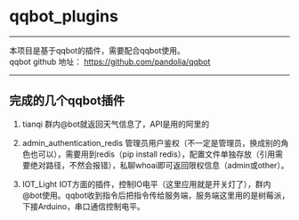 # qqbot_plugins
---------

本项目是基于qqbot的插件，需要配合qqbot使用。</br>
qqbot github 地址： <https://github.com/pandolia/qqbot>

----------
## 完成的几个qqbot插件 ##

 1. tianqi
    群内@bot就返回天气信息了，API是用的阿里的

 2. admin_authentication_redis
    管理员用户鉴权（不一定是管理员，换成别的角色也可以），需要用到redis（pip install redis），配置文件单独存放（引用需要绝对路径，不然会报错），私聊whoai即可返回限权信息（admin或other）。

 3. IOT_Light
    IOT方面的插件，控制IO电平（这里应用就是开关灯了），群内@bot使用。qqbot收到指令后把指令传给服务端，服务端这里用的是树莓派，下接Arduino，串口通信控制电平。
